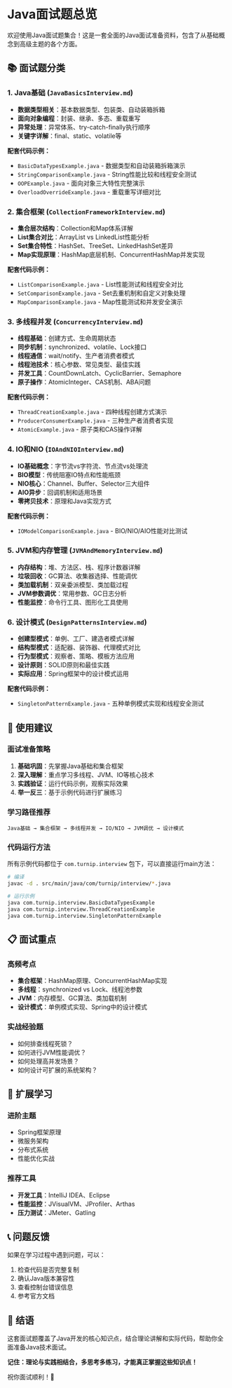 # Java面试题总览

欢迎使用Java面试题集合！这是一套全面的Java面试准备资料，包含了从基础概念到高级主题的各个方面。

## 📚 面试题分类

### 1. Java基础 (`JavaBasicsInterview.md`)
- **数据类型相关**：基本数据类型、包装类、自动装箱拆箱
- **面向对象编程**：封装、继承、多态、重载重写
- **异常处理**：异常体系、try-catch-finally执行顺序
- **关键字详解**：final、static、volatile等

**配套代码示例：**
- `BasicDataTypesExample.java` - 数据类型和自动装箱拆箱演示
- `StringComparisonExample.java` - String性能比较和线程安全测试
- `OOPExample.java` - 面向对象三大特性完整演示
- `OverloadOverrideExample.java` - 重载重写详细对比

### 2. 集合框架 (`CollectionFrameworkInterview.md`)
- **集合层次结构**：Collection和Map体系详解
- **List集合对比**：ArrayList vs LinkedList性能分析
- **Set集合特性**：HashSet、TreeSet、LinkedHashSet差异
- **Map实现原理**：HashMap底层机制、ConcurrentHashMap并发实现

**配套代码示例：**
- `ListComparisonExample.java` - List性能测试和线程安全对比
- `SetComparisonExample.java` - Set去重机制和自定义对象处理
- `MapComparisonExample.java` - Map性能测试和并发安全演示

### 3. 多线程并发 (`ConcurrencyInterview.md`)
- **线程基础**：创建方式、生命周期状态
- **同步机制**：synchronized、volatile、Lock接口
- **线程通信**：wait/notify、生产者消费者模式
- **线程池技术**：核心参数、常见类型、最佳实践
- **并发工具**：CountDownLatch、CyclicBarrier、Semaphore
- **原子操作**：AtomicInteger、CAS机制、ABA问题

**配套代码示例：**
- `ThreadCreationExample.java` - 四种线程创建方式演示
- `ProducerConsumerExample.java` - 三种生产者消费者实现
- `AtomicExample.java` - 原子类和CAS操作详解

### 4. IO和NIO (`IOAndNIOInterview.md`)
- **IO基础概念**：字节流vs字符流、节点流vs处理流
- **BIO模型**：传统阻塞IO特点和性能瓶颈
- **NIO核心**：Channel、Buffer、Selector三大组件
- **AIO异步**：回调机制和适用场景
- **零拷贝技术**：原理和Java实现方式

**配套代码示例：**
- `IOModelComparisonExample.java` - BIO/NIO/AIO性能对比测试

### 5. JVM和内存管理 (`JVMAndMemoryInterview.md`)
- **内存结构**：堆、方法区、栈、程序计数器详解
- **垃圾回收**：GC算法、收集器选择、性能调优
- **类加载机制**：双亲委派模型、类加载过程
- **JVM参数调优**：常用参数、GC日志分析
- **性能监控**：命令行工具、图形化工具使用

### 6. 设计模式 (`DesignPatternsInterview.md`)
- **创建型模式**：单例、工厂、建造者模式详解
- **结构型模式**：适配器、装饰器、代理模式对比
- **行为型模式**：观察者、策略、模板方法应用
- **设计原则**：SOLID原则和最佳实践
- **实际应用**：Spring框架中的设计模式运用

**配套代码示例：**
- `SingletonPatternExample.java` - 五种单例模式实现和线程安全测试

## 🎯 使用建议

### 面试准备策略
1. **基础巩固**：先掌握Java基础和集合框架
2. **深入理解**：重点学习多线程、JVM、IO等核心技术
3. **实践验证**：运行代码示例，观察实际效果
4. **举一反三**：基于示例代码进行扩展练习

### 学习路径推荐
```
Java基础 → 集合框架 → 多线程并发 → IO/NIO → JVM调优 → 设计模式
```

### 代码运行方法
所有示例代码都位于 `com.turnip.interview` 包下，可以直接运行main方法：

```bash
# 编译
javac -d . src/main/java/com/turnip/interview/*.java

# 运行示例
java com.turnip.interview.BasicDataTypesExample
java com.turnip.interview.ThreadCreationExample
java com.turnip.interview.SingletonPatternExample
```

## 📋 面试重点

### 高频考点
- **集合框架**：HashMap原理、ConcurrentHashMap实现
- **多线程**：synchronized vs Lock、线程池参数
- **JVM**：内存模型、GC算法、类加载机制
- **设计模式**：单例模式实现、Spring中的设计模式

### 实战经验题
- 如何排查线程死锁？
- 如何进行JVM性能调优？
- 如何处理高并发场景？
- 如何设计可扩展的系统架构？

## 🔧 扩展学习

### 进阶主题
- Spring框架原理
- 微服务架构
- 分布式系统
- 性能优化实战

### 推荐工具
- **开发工具**：IntelliJ IDEA、Eclipse
- **性能监控**：JVisualVM、JProfiler、Arthas
- **压力测试**：JMeter、Gatling

## 📞 问题反馈

如果在学习过程中遇到问题，可以：
1. 检查代码是否完整复制
2. 确认Java版本兼容性
3. 查看控制台错误信息
4. 参考官方文档

## 🎉 结语

这套面试题覆盖了Java开发的核心知识点，结合理论讲解和实际代码，帮助你全面准备Java技术面试。

**记住：理论与实践相结合，多思考多练习，才能真正掌握这些知识点！**

祝你面试顺利！🚀